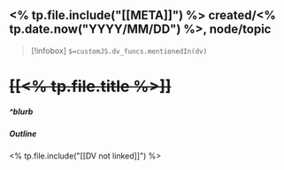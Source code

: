 <% tp.file.include("[[META]]") %> created/<% tp.date.now("YYYY/MM/DD") %>, node/topic
---
> [!infobox]
`$=customJS.dv_funcs.mentionedIn(dv)`

# <s class="topic-title">[[<% tp.file.title %>]]</s>

##### ^blurb



##### Outline



<% tp.file.include("[[DV not linked]]") %>
